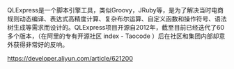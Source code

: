 

QLExpress是一个脚本引擎工具，类似Groovy，JRuby等，是为了解决当时电商规则动态编译、表达式高精度计算、复杂布尔运算、自定义函数和操作符号、语法树生成等需求而设计的。QLExpress项目开源自2012年，截至目前已经迭代了60多个版本，（在阿里的专有开源社区 index - Taocode ）后在社区和集团内部却意外获得非常好的反响。


https://developer.aliyun.com/article/621200

